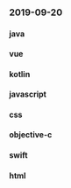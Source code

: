 ### 2019-09-20

#### java

#### vue

#### kotlin

#### javascript

#### css

#### objective-c

#### swift

#### html
